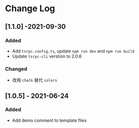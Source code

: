 # Change Log

## [1.1.0] -2021-09-30
### Added
- Add `tsrpc.config.ts`, update `npm run dev` and `npm run build`
- Update `tsrpc-cli` verstion to 2.0.6
### Changed
- 改用 `chalk` 替代 `colors`

## [1.0.5] - 2021-06-24
### Added
- Add demo comment to template files